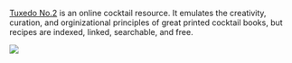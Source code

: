 [Tuxedo No.2](http://tuxedono2.com) is an online cocktail resource. It emulates the creativity, curation, and orginizational principles of great printed cocktail books, but recipes are indexed, linked, searchable, and free.

![](https://s3-us-west-2.amazonaws.com/chrissy-portfolio-images/tux_mocks_3.jpg)
